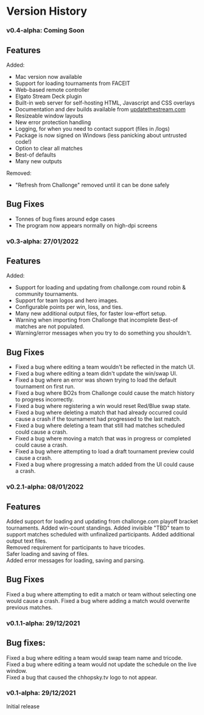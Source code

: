 # Version History

### v0.4-alpha: Coming Soon
## Features
Added: 
- Mac version now available
- Support for loading tournaments from FACEIT  
- Web-based remote controller  
- Elgato Stream Deck plugin  
- Built-in web server for self-hosting HTML, Javascript and CSS overlays  
- Documentation and dev builds available from [updatethestream.com](https://updatethestream.com)
- Resizeable window layouts
- New error protection handling
- Logging, for when you need to contact support (files in /logs)
- Package is now signed on Windows (less panicking about untrusted code!)
- Option to clear all matches
- Best-of defaults
- Many new outputs


Removed:
- "Refresh from Challonge" removed until it can be done safely

## Bug Fixes
- Tonnes of bug fixes around edge cases
- The program now appears normally on high-dpi screens

### v0.3-alpha: 27/01/2022
## Features
Added:
- Support for loading and updating from challonge.com round robin & community tournaments.
- Support for team logos and hero images.
- Configurable points per win, loss, and ties.
- Many new additional output files, for faster low-effort setup.
- Warning when importing from Challonge that incomplete Best-of matches are not populated.
- Warning/error messages when you try to do something you shouldn't.

## Bug Fixes
- Fixed a bug where editing a team wouldn't be reflected in the match UI.
- Fixed a bug where editing a team didn't update the win/swap UI.
- Fixed a bug where an error was shown trying to load the default tournament on first run.
- Fixed a bug where BO2s from Challonge could cause the match history to progress incorrectly.
- Fixed a bug where registering a win would reset Red/Blue swap state.
- Fixed a bug where deleting a match that had already occurred could cause a crash if the tournament had progressed to the last match.
- Fixed a bug where deleting a team that still had matches scheduled could cause a crash.
- Fixed a bug where moving a match that was in progress or completed could cause a crash.
- Fixed a bug where attempting to load a draft tournament preview could cause a crash.
- Fixed a bug where progressing a match added from the UI could cause a crash.

### v0.2.1-alpha: 08/01/2022
## Features
Added support for loading and updating from challonge.com playoff bracket tournaments.
Added win-count standings.
Added invisible "TBD" team to support matches scheduled with unfinalized participants.
Added additional output text files.  
Removed requirement for participants to have tricodes.  
Safer loading and saving of files.  
Added error messages for loading, saving and parsing.

## Bug Fixes
Fixed a bug where attempting to edit a match or team without selecting one would cause a crash.
Fixed a bug where adding a match would overwrite previous matches.


### v0.1.1-alpha: 29/12/2021
## Bug fixes:
Fixed a bug where editing a team would swap team name and tricode.  
Fixed a bug where editing a team would not update the schedule on the live window.  
Fixed a bug that caused the chhopsky.tv logo to not appear.  

### v0.1-alpha: 29/12/2021
Initial release
